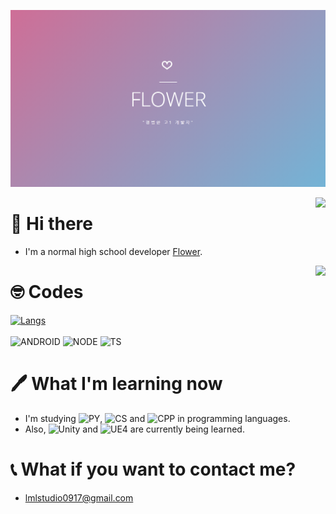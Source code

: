 ![banner](https://github.com/NoBrain0917/NoBrain0917/blob/master/profile.PNG?raw=true)

<img align="right" src="https://github-readme-stats.vercel.app/api?username=nobrain0917&show_icons=true&theme=tokyonight" />

# 👋 Hi there
 - I'm a normal high school developer [Flower](https://flower.msub.kr).

<img align="right" src="https://komarev.com/ghpvc/?username=nobrain0917" />

# 🤓 Codes
[![Langs](https://github-readme-stats.vercel.app/api/top-langs/?username=nobrain0917&layout=compact&hide=css,xml&theme=tokyonight)]()<br><br>
<img alt="ANDROID" src="https://img.shields.io/badge/Android-3ddc84?style=flat-square&logo=android&logoColor=white" />
<img alt="NODE" src="https://img.shields.io/badge/Node.js-339933?style=flat-square&logo=node.js&logoColor=white" />
<img alt="TS" src="https://img.shields.io/badge/TypeScript-007ACC?style=flat-square&logo=typescript&logoColor=white" />

# 🖊 What I'm learning now
 - I'm studying ![PY](https://img.shields.io/badge/Python-3776ab?style=flat-square&logo=python&logoColor=white), ![CS](https://img.shields.io/badge/C%23-23912?style=flat-square&logo=c%20sharp&logoColor=white) and ![CPP](https://img.shields.io/badge/C++-00599C?style=flat-square&logo=c%2b%2b&logoColor=white) in programming languages.    
 - Also, ![Unity](https://img.shields.io/badge/Unity-000000?style=flat-square&logo=unity&logoColor=white) and ![UE4](https://img.shields.io/badge/Unreal%20Engine-313131?style=flat-square&logo=unreal%20engine&logoColor=white) are currently being learned.

# 📞 What if you want to contact me?
 - lmlstudio0917@gmail.com
